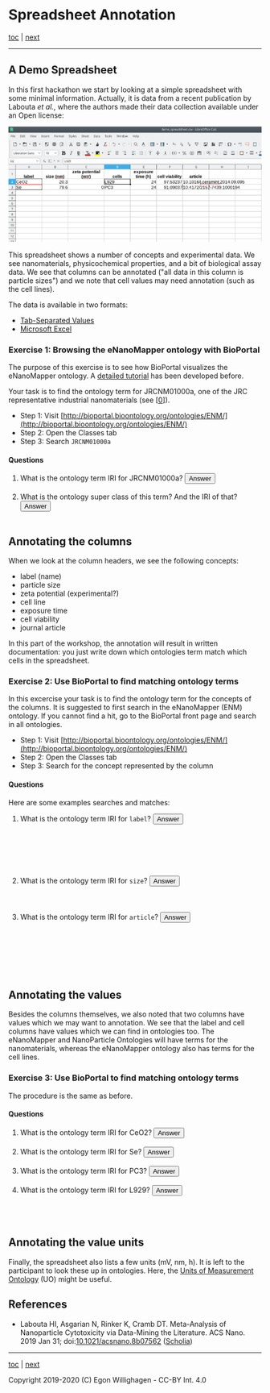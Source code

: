 # Spreadsheet Annotation

[toc](./README.md) | [next](SpreadsheetAnnotation2.md)

<script>
  function toggleAnswer(id) {
  var answer = document.getElementById(id);
  if (answer.style.visibility === "hidden" ||
      answer.style.visibility === "none") {
    answer.style.visibility = "visible";
  } else {
    answer.style.visibility = "hidden";
  }
}
</script>

---

## A Demo Spreadsheet

In this first hackathon we start by looking at a simple spreadsheet with some minimal information. Actually,
it is data from a recent publication by Labouta *et al.*, where the authors made their data collection available under an Open license:

![Demo spreadsheet](demo_spreadsheet.png)

This spreadsheet shows a number of concepts and experimental data. We see nanomaterials, physicochemical properties,
and a bit of biological assay data. We see that columns can be annotated ("all data in this column is particle sizes")
and we note that cell values may need annotation (such as the cell lines).

The data is available in two formats:

* [Tab-Separated Values](demo_spreadsheet.tsv)
* [Microsoft Excel](demo_spreadsheet.xlsx)

### Exercise 1: Browsing the eNanoMapper ontology with BioPortal

The purpose of this exercise is to see how BioPortal visualizes the eNanoMapper ontology.
A [detailed tutorial](https://enanomapper.github.io/tutorials/BrowseOntology/Tutorial%20browsing%20eNM%20ontology.html)
has been developed before.

Your task is to find the ontology term for JRCNM01000a, one of the
JRC representative industrial nanomaterials (see [[0](https://doi.org/10.1016/J.YRTPH.2016.08.008)]).

* Step 1: Visit [http://bioportal.bioontology.org/ontologies/ENM/](http://bioportal.bioontology.org/ontologies/ENM/)
* Step 2: Open the Classes tab
* Step 3: Search `JRCNM01000a`

#### Questions

1. What is the ontology term IRI for JRCNM01000a? <button onclick="toggleAnswer('q1')">Answer</button><span id="q1" style="visibility: hidden"> http://purl.enanomapper.org/onto/ENM_9000074</span>
2. What is the ontology super class of this term? And the IRI of that?<button onclick="toggleAnswer('q2')">Answer</button><span id="q2" style="visibility: hidden"> titanium oxide nanoparticle, http://purl.bioontology.org/ontology/npo#NPO_1486</span>

## Annotating the columns

When we look at the column headers, we see the following concepts:

* label (name)
* particle size
* zeta potential (experimental?)
* cell line
* exposure time
* cell viability
* journal article

In this part of the workshop, the annotation will result in written documentation: you just write down
which ontologies term match which cells in the spreadsheet.

### Exercise 2: Use BioPortal to find matching ontology terms

In this excercise your task is to find the ontology term for the concepts of the columns.
It is suggested to first search in the eNanoMapper (ENM) ontology. If you cannot find a hit,
go to the BioPortal front page and search in all ontologies.

* Step 1: Visit [http://bioportal.bioontology.org/ontologies/ENM/](http://bioportal.bioontology.org/ontologies/ENM/)
* Step 2: Open the Classes tab
* Step 3: Search for the concept represented by the column

#### Questions

Here are some examples searches and matches:

1. What is the ontology term IRI for `label`? <button onclick="toggleAnswer('q3')">Answer</button><span id="q3" style="visibility: hidden"> It is not http://purl.obolibrary.org/obo/CHEBI_35209, which is reserved to chemical groups that are used as tracer, such as fluorescent groups. 'Name' is in the eNanoMapper ontology with IRI 	
http://ncicb.nci.nih.gov/xml/owl/EVS/Thesaurus.owl#C42614 and that is a good fit. Arguable, 'molecular entity name' is a better match, as it has more semantic meaning.</span>
2. What is the ontology term IRI for `size`? <button onclick="toggleAnswer('q4')">Answer</button><span id="q4" style="visibility: hidden"> Particle size is http://purl.bioontology.org/ontology/npo#NPO_1694 but one should wonder what kind of particle size was meant here? How was it measured? What is the shape of the particle?</span>
3. What is the ontology term IRI for `article`? <button onclick="toggleAnswer('q5')">Answer</button><span id="q5" style="visibility: hidden"> First, the label is slightlt misleading. The values in this column are not articles, but they are Digital Object Identifiers (DOIs). The closest match in ENM is 'descriptor': http://purl.enanomapper.org/onto/ENM_8000019 but the OBI has a specific term for DOi with IRI http://purl.obolibrary.org/obo/OBI_0002110 (found via the BioPortal front page search).</span>

## Annotating the values

Besides the columns themselves, we also noted that two columns have values which we may want to annotation.
We see that the label and cell columns have values which we can find in ontologies too. The eNanoMapper and
NanoParticle Ontologies will have terms for the nanomaterials, whereas the eNanoMapper ontology also has
terms for the cell lines.

### Exercise 3: Use BioPortal to find matching ontology terms

The procedure is the same as before.

#### Questions

1. What is the ontology term IRI for CeO2? <button onclick="toggleAnswer('q10')">Answer</button><span id="q10" style="visibility: hidden"> http://purl.enanomapper.org/onto/ENM_9000006</span>
2. What is the ontology term IRI for Se? <button onclick="toggleAnswer('q11')">Answer</button><span id="q11" style="visibility: hidden"> http://purl.enanomapper.org/onto/ENM_9000244</span>
3. What is the ontology term IRI for PC3? <button onclick="toggleAnswer('q12')">Answer</button><span id="q12" style="visibility: hidden"> http://www.ebi.ac.uk/efo/EFO_0002074</span>
4. What is the ontology term IRI for L929? <button onclick="toggleAnswer('q13')">Answer</button><span id="q13" style="visibility: hidden"> The current eNanoMapper ontology does not have this cell line, but the Cell Line Ontology does: http://purl.obolibrary.org/obo/CLO_0007219 You can find this term by searching for L929 on the BioPortal front page.</span>

## Annotating the value units

Finally, the spreadsheet also lists a few units (mV, nm, h). It is left to the participant to look these up
in ontologies. Here, the [Units of Measurement Ontology](http://bioportal.bioontology.org/ontologies/UO/)
(UO) might be useful.

## References

* Labouta HI, Asgarian N, Rinker K, Cramb DT. Meta-Analysis of Nanoparticle Cytotoxicity via Data-Mining the Literature. ACS Nano. 2019 Jan 31; doi:[10.1021/acsnano.8b07562](https://doi.org/10.1021/acsnano.8b07562) ([Scholia](https://tools.wmflabs.org/scholia/work/Q69534939))

---

[toc](./README.md) | [next](SpreadsheetAnnotation2.md)

Copyright 2019-2020 (C) Egon Willighagen - CC-BY Int. 4.0
